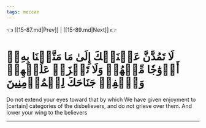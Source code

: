 ```yaml
---
tags: meccan
---
```


👈 [[15-87.md|Prev]] | [[15-89.md|Next]] 👉

# لَا تَمُدَّنَّ عَيۡنَيۡكَ إِلَىٰ مَا مَتَّعۡنَا بِهِۦٓ أَزۡوَٰجٗا مِّنۡهُمۡ وَلَا تَحۡزَنۡ عَلَيۡهِمۡ وَٱخۡفِضۡ جَنَاحَكَ لِلۡمُؤۡمِنِينَ

Do not extend your eyes toward that by which We have given enjoyment to [certain] categories of the disbelievers, and do not grieve over them. And lower your wing to the believers

---

